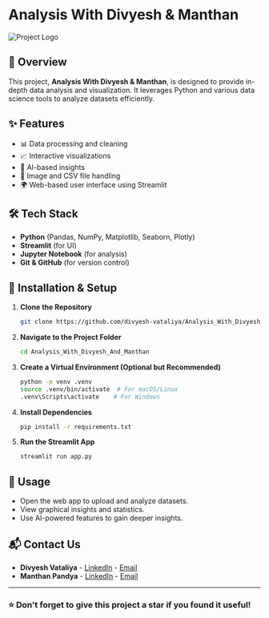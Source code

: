 # Analysis With Divyesh & Manthan

![Project Logo](https://github.com/divyesh-vataliya/Analysis_With_Divyesh_And_Manthan/raw/main/photos/small_new_logo-512.webp)

## 📌 Overview
This project, **Analysis With Divyesh & Manthan**, is designed to provide in-depth data analysis and visualization. It leverages Python and various data science tools to analyze datasets efficiently.

## ✨ Features
- 📊 Data processing and cleaning
- 📈 Interactive visualizations
- 🧠 AI-based insights
- 📂 Image and CSV file handling
- 🌍 Web-based user interface using Streamlit

## 🛠 Tech Stack
- **Python** (Pandas, NumPy, Matplotlib, Seaborn, Plotly)
- **Streamlit** (for UI)
- **Jupyter Notebook** (for analysis)
- **Git & GitHub** (for version control)

## 🚀 Installation & Setup
1. **Clone the Repository**
   ```bash
   git clone https://github.com/divyesh-vataliya/Analysis_With_Divyesh_And_Manthan.git
   ```
2. **Navigate to the Project Folder**
   ```bash
   cd Analysis_With_Divyesh_And_Manthan
   ```
3. **Create a Virtual Environment (Optional but Recommended)**
   ```bash
   python -m venv .venv
   source .venv/bin/activate  # For macOS/Linux
   .venv\Scripts\activate    # For Windows
   ```
4. **Install Dependencies**
   ```bash
   pip install -r requirements.txt
   ```
5. **Run the Streamlit App**
   ```bash
   streamlit run app.py
   ```

## 📌 Usage
- Open the web app to upload and analyze datasets.
- View graphical insights and statistics.
- Use AI-powered features to gain deeper insights.

## 📬 Contact Us
- **Divyesh Vataliya** - [LinkedIn](https://www.linkedin.com/in/divyesh-vataliya) - [Email](mailto:divyesh@example.com)
- **Manthan Pandya** - [LinkedIn](https://www.linkedin.com/in/manthan-pandya) - [Email](mailto:manthan@example.com)

---
### ⭐ Don't forget to give this project a star if you found it useful!

